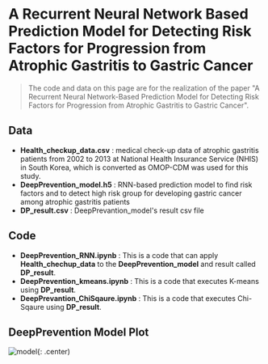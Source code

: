 # A Recurrent Neural Network Based Prediction Model for Detecting Risk Factors for Progression from Atrophic Gastritis to Gastric Cancer 


>The code and data on this page are for the realization of the paper "A Recurrent Neural Network-Based Prediction Model for Detecting Risk Factors for Progression from Atrophic Gastritis to Gastric Cancer".


## Data
- **Health_checkup_data.csv** : medical check-up data of atrophic gastritis patients from 2002 to 2013 at National Health Insurance Service (NHIS) in South Korea, which is converted as OMOP-CDM was used for this study.
- **DeepPrevention_model.h5** : RNN-based prediction model to find risk factors and to detect high risk group for developing gastric cancer among atrophic gastritis patients
- **DP_result.csv** : DeepPrevantion_model's result csv file

## Code
- **DeepPrevention_RNN.ipynb** : This is a code that can apply **Health_chechup_data** to the **DeepPrevention_model** and result called **DP_result**.
- **DeepPrevention_kmeans.ipynb** : This is a code that executes K-means using **DP_result**.
- **DeepPrevantion_ChiSqaure.ipynb** : This is a code that executes Chi-Sqaure using **DP_result**.


## DeepPrevention Model Plot


 ![model](https://user-images.githubusercontent.com/66989777/122944524-dcfade80-d3b2-11eb-8d65-e36373f00d39.png){: .center)
